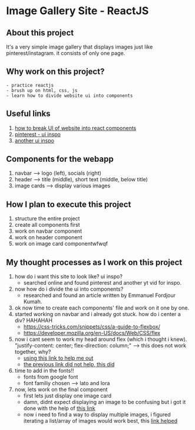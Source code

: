 # Image Gallery Site - ReactJS

## About this project
It's a very simple image gallery that displays images just like pinterest/instagram. it consists of only one page.

## Why work on this project? 
    - practice reactjs
    - brush up on html, css, js
    - learn how to divide website ui into components

## Useful links
1. [how to break UI of website into react components](https://dev.to/efkumah/how-to-break-the-ui-of-any-website-into-react-components-10lc)
2. [pinterest - ui inspo](https://www.pinterest.com/marvinraj77/lofi/)
3. [another ui inspo](https://www.youtube.com/watch?v=vUe91uOx7R0)

## Components for the webapp
1. navbar --> logo (left), socials (right)
2. header --> title (middle), short text (middle, below title)
3. image cards --> display various images

## How I plan to execute this project
1. structure the entire project
2. create all components first
2. work on navbar component
3. work on header component
4. work on image card componentwfwqf

## My thought processes as I work on this project
1. how do i want this site to look like? ui inspo?
    - searched online and found pinterest and another yt vid for inspo.
2. now how do i divide the ui into components?
    - researched and found an article written by Emmanuel Fordjour Kumah.
3. ok now time to create each components' file and work on it one by one.  
4. started working on navbar and i already got stuck. how do i center a div? HAHAHAH
    - https://css-tricks.com/snippets/css/a-guide-to-flexbox/
    - https://developer.mozilla.org/en-US/docs/Web/CSS/flex
5. now i cant seem to work my head around flex (which i thought i knew). "justify-content: center;
  flex-direction: column;" --> this does not work together, why?
    - [using this link to help me out](https://developer.mozilla.org/en-US/docs/Web/CSS/CSS_flexible_box_layout/Aligning_items_in_a_flex_container)
    - [the previous link did not help, this did](https://blog.hubspot.com/website/center-div-css)
6. time to add in the fonts!!
    - fonts from google font
    - font familiy chosen --> lato and lora
7. now, lets work on the final component
    - first lets just display one image card
    - damn, didnt expect displaying an image to be confusing but i got it done with the help of [this link](https://medium.com/@viditkumar.au/display-images-in-react-628e6cd4f4d8)
    - now i need to find a way to display multiple images, i figured iterating a list/array of images would work best, this [link helped](https://www.shecodes.io/athena/38787-how-to-import-and-loop-through-local-images-in-a-react-component)
